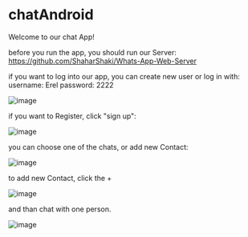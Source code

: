 # chatAndroid

Welcome to our chat App!

before you run the app, you should run our Server:
https://github.com/ShaharShaki/Whats-App-Web-Server

if you want to log into our app, you can create new user or log in with:
username: Erel
password: 2222

![image](https://user-images.githubusercontent.com/47318413/175348592-a269ae10-2b56-4c94-abfc-16bcf0a95dd9.png)

if you want to Register, click "sign up":

![image](https://user-images.githubusercontent.com/47318413/175348880-84b6dff0-43fe-460e-aa86-020339b249bb.png)


you can choose one of the chats, or add new Contact:

![image](https://user-images.githubusercontent.com/47318413/175348699-522c3364-1254-4dfa-bde0-52b4efb48d9d.png)

to add new Contact, click the + 

![image](https://user-images.githubusercontent.com/47318413/175348813-98db8b83-82b6-4371-b1a8-23feba3a1ad7.png)


and than chat with one person.

![image](https://user-images.githubusercontent.com/47318413/175348752-213eec0b-466f-4bd7-9cd1-822af3199110.png)
